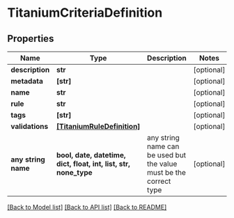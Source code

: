 # TitaniumCriteriaDefinition


## Properties
Name | Type | Description | Notes
------------ | ------------- | ------------- | -------------
**description** | **str** |  | [optional] 
**metadata** | **[str]** |  | [optional] 
**name** | **str** |  | [optional] 
**rule** | **str** |  | [optional] 
**tags** | **[str]** |  | [optional] 
**validations** | [**[TitaniumRuleDefinition]**](TitaniumRuleDefinition.md) |  | [optional] 
**any string name** | **bool, date, datetime, dict, float, int, list, str, none_type** | any string name can be used but the value must be the correct type | [optional]

[[Back to Model list]](../README.md#documentation-for-models) [[Back to API list]](../README.md#documentation-for-api-endpoints) [[Back to README]](../README.md)


